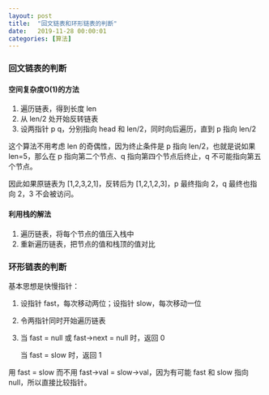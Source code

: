 ```yaml
---
layout: post
title:  "回文链表和环形链表的判断"
date:   2019-11-28 00:00:01
categories: [算法]
---
```


### 回文链表的判断

#### 空间复杂度O(1)的方法

1. 遍历链表，得到长度 len
2. 从 len/2 处开始反转链表
3. 设两指针 p q，分别指向 head 和 len/2，同时向后遍历，直到 p 指向 len/2

这个算法不用考虑 len 的奇偶性，因为终止条件是 p 指向 len/2，也就是说如果 len=5，那么在 p 指向第二个节点、q 指向第四个节点后终止，q 不可能指向第五个节点。

因此如果原链表为 [1,2,3,2,1]，反转后为 [1,2,1,2,3]，p 最终指向 2，q 最终也指向 2，3 不会被访问。

#### 利用栈的解法

1. 遍历链表，将每个节点的值压入栈中
2. 重新遍历链表，把节点的值和栈顶的值对比

### 环形链表的判断

基本思想是快慢指针：

1. 设指针 fast，每次移动两位；设指针 slow，每次移动一位
2. 令两指针同时开始遍历链表
3. 当 fast = null 或 fast->next = null 时，返回 0

   当 fast = slow 时，返回 1

用 fast = slow 而不用 fast->val = slow->val，因为有可能 fast 和 slow 指向 null，所以直接比较指针。